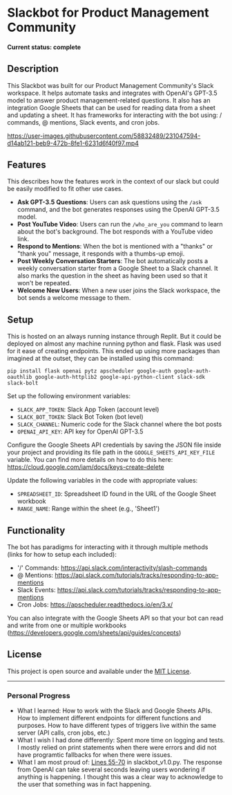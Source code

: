 # Slackbot for Product Management Community

#### Current status: complete ####

## Description
This Slackbot was built for our Product Management Community's Slack workspace. It helps automate tasks and integrates with OpenAI's GPT-3.5 model to answer product management-related questions. It also has an integration Google Sheets that can be used for reading data from a sheet and updating a sheet. It has frameworks for interacting with the bot using: / commands, @ mentions, Slack events, and cron jobs.

https://user-images.githubusercontent.com/58832489/231047594-d14ab121-beb9-472b-8fe1-6231d6f40f97.mp4

## Features
This describes how the features work in the context of our slack but could be easily modified to fit other use cases.

- **Ask GPT-3.5 Questions**: Users can ask questions using the `/ask` command, and the bot generates responses using the OpenAI GPT-3.5 model.
- **Post YouTube Video**: Users can run the `/who_are_you` command to learn about the bot's background. The bot responds with a YouTube video link.
- **Respond to Mentions**: When the bot is mentioned with a "thanks" or "thank you" message, it responds with a thumbs-up emoji.
- **Post Weekly Conversation Starters**: The bot automatically posts a weekly conversation starter from a Google Sheet to a Slack channel. It also marks the question in the sheet as having been used so that it won't be repeated.
- **Welcome New Users**: When a new user joins the Slack workspace, the bot sends a welcome message to them.

## Setup
This is hosted on an always running instance through Replit. But it could be deployed on almost any machine running python and flask. Flask was used for it ease of creating endpoints. This ended up using more packages than imagined at the outset, they can be installed using this command:
  <pre><code>pip install flask openai pytz apscheduler google-auth google-auth-oauthlib google-auth-httplib2 google-api-python-client slack-sdk slack-bolt</code></pre>

Set up the following environment variables:
   - `SLACK_APP_TOKEN`: Slack App Token (account level)
   - `SLACK_BOT_TOKEN`: Slack Bot Token (bot level)
   - `SLACK_CHANNEL`: Numeric code for the Slack channel where the bot posts
   - `OPENAI_API_KEY`: API key for OpenAI GPT-3.5

Configure the Google Sheets API credentials by saving the JSON file inside your project and providing its file path in the `GOOGLE_SHEETS_API_KEY_FILE` variable. You can find more details on how to do this here: https://cloud.google.com/iam/docs/keys-create-delete

Update the following variables in the code with appropriate values:
   - `SPREADSHEET_ID`: Spreadsheet ID found in the URL of the Google Sheet workbook
   - `RANGE_NAME`: Range within the sheet (e.g., 'Sheet1')

## Functionality
The bot has paradigms for interacting with it through multiple methods (links for how to setup each included):
   - '/' Commands: https://api.slack.com/interactivity/slash-commands
   - @ Mentions: https://api.slack.com/tutorials/tracks/responding-to-app-mentions
   - Slack Events: https://api.slack.com/tutorials/tracks/responding-to-app-mentions
   - Cron Jobs: https://apscheduler.readthedocs.io/en/3.x/

You can also integrate with the Google Sheets API so that your bot can read and write from one or multiple workbooks (https://developers.google.com/sheets/api/guides/concepts)

## License

This project is open source and available under the [MIT License](LICENSE).

___

### Personal Progress ###
* What I learned: How to work with the Slack and Google Sheets APIs. How to implement different endpoints for different functions and purposes. How to have different types of triggers live within the same server (API calls, cron jobs, etc.)
* What I wish I had done differently: Spent more time on logging and tests. I mostly relied on print statements when there were errors and did not have programtic fallbacks for when there were issues.
* What I am most proud of: [Lines 55-70](https://github.com/brayden-s-haws/slackbot/blob/1a07f5742284a005de59a6da1b255803923c4903/slackbot_v1.0.py#L55) in slackbot_v1.0.py. The response from OpenAI can take several seconds leaving users wondering if anything is happening. I thought this was a clear way to acknowledge to the user that something was in fact happening.
